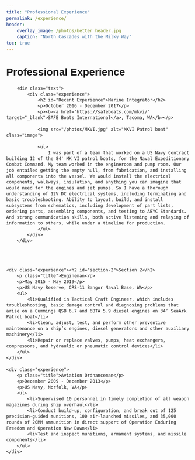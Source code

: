 ```yaml
---
title: "Professional Experience"
permalink: /experience/
header:
    overlay_image: /photos/better header.jpg
    caption: "North Cascades with the Milky Way"
toc: true
---
```


<html>
<head>
    <title>Professional Experience</title>
    <style>
        body {
            font-family: Arial, sans-serif;
            margin: 20px;
        }
        .experience {
            margin-bottom: 20px;
        }
        .title {
            font-weight: bold;
        }
    </style>
</head>
<body>
    <h1>Professional Experience</h1>

<body>
    <div class="content">
       
        <div class="text">
            <div class="experience">
                <h2 id="Recent Experience">Marine Integrator</h2>
                <p>October 2016 - December 2017</p>
                <p><b><a href="https://safeboats.com/mkvi/" target="_blank">SAFE Boats International</a>, Tacoma, WA</b></p>

                <img src="/photos/MKVI.jpg" alt="MKVI Patrol boat" class="image">

                <ul>
                    I was part of a team that worked on a US Navy Contract building 12 of the 84' MK VI patrol boats, for the Naval Expeditionary Combat Command. My team worked in the engineroom and pump room. Our job entailed getting the empty hull, from fabrication, and installing all components into the vessel. We would install the electrical components, walkways, insulation, and anything you can imagine that would need for the engines and jet pumps. So I have a thorough understanding of 12V DC electrical systems, including terminating and basic troubleshooting. Ability to layout, build, and install subsystems from schematics, including development of part lists, ordering parts, assembling components, and testing to ABYC Standards. And strong communication skills, both active listening and relaying of information to others, while under a timeline for production.
                </ul>
            </div>
        </div>
   

 

    <div class="experience"><h2 id="section-2">Section 2</h2>
        <p class="title">Engineman</p>
        <p>May 2015 - May 2019</p>
        <p>US Navy Reserve, CRS-11 Bangor Naval Base, WA</p>
        <ul>
            <li>Qualified in Tactical Craft Engineer, which includes troubleshooting, basic damage control and diagnosing problems that arise on a Cummings QSB 6.7 and 6BTA 5.9 diesel engines on 34’ SeaArk Patrol boat</li>
            <li>Clean, adjust, test, and perform other preventive maintenance on a ship’s engines, diesel generators and other auxiliary machinery</li>
            <li>Repair or replace valves, pumps, heat exchangers, compressors, and hydraulic or pneumatic control devices</li>
        </ul>
    </div>

    <div class="experience">
        <p class="title">Aviation Ordnanceman</p>
        <p>December 2009 - December 2013</p>
        <p>US Navy, Norfolk, VA</p>
        <ul>
            <li>Supervised 10 personnel in timely completion of all weapon magazines during ship overhaul</li>
            <li>Conduct build-up, configuration, and break out of 125 precision-guided munitions, 100 air-launched missiles, and 35,000 rounds of 20MM ammunition in direct support of Operation Enduring Freedom and Operation New Dawn</li>
            <li>Test and inspect munitions, armament systems, and missile components</li>
        </ul>
    </div>
</body>
</html>

